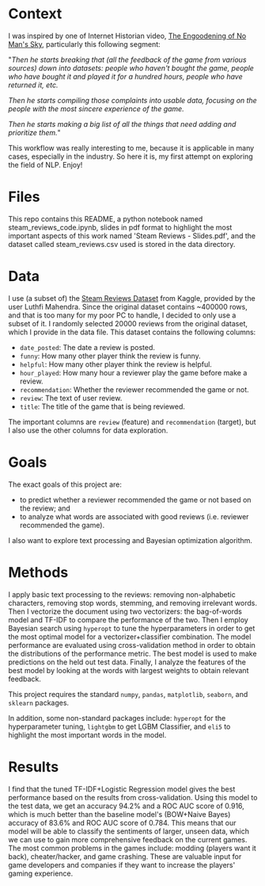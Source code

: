 # Context 

I was inspired by one of Internet Historian video, [The Engoodening of No Man's Sky](https://www.youtube.com/watch?v=O5BJVO3PDeQ&t=1s), particularly this following segment:

"_Then he starts breaking that (all the feedback of the game from various sources) down into datasets: people who haven't bought the game, people who have bought it and played it for a hundred hours, people who have returned it, etc._

_Then he starts compiling those complaints into usable data, focusing on the people with the most sincere experience of the game._

_Then he starts making a big list of all the things that need adding and prioritize them._"

This workflow was really interesting to me, because it is applicable in many cases, especially in the industry. So here it is, my first attempt on exploring the field of NLP. Enjoy!

# Files
This repo contains this README, a python notebook named steam_reviews_code.ipynb, slides in pdf format to highlight the most important aspects of this work named 'Steam Reviews - Slides.pdf', and the dataset called steam_reviews.csv used is stored in the data directory.

# Data
I use (a subset of) the [Steam Reviews Dataset](https://www.kaggle.com/datasets/luthfim/steam-reviews-dataset) from Kaggle, provided by the user Luthfi Mahendra. Since the original dataset contains ~400000 rows, and that is too many for my poor PC to handle, I decided to only use a subset of it. I randomly selected 20000 reviews from the original dataset, which I provide in the data file. This dataset contains the following columns:

- `date_posted`: The date a review is posted.
- `funny`: How many other player think the review is funny.
- `helpful`: How many other player think the review is helpful.
- `hour_played`: How many hour a reviewer play the game before make a review.
- `recommendation`: Whether the reviewer recommended the game or not.
- `review`: The text of user review.
- `title`: The title of the game that is being reviewed.

The important columns are `review` (feature) and `recommendation` (target), but I also use the other columns for data exploration.

# Goals
 The exact goals of this project are:
- to predict whether a reviewer recommended the game or not based on the review; and
- to analyze what words are associated with good reviews (i.e. reviewer recommended the game).

I also want to explore text processing and Bayesian optimization algorithm.

# Methods

I apply basic text processing to the reviews: removing non-alphabetic characters, removing stop words, stemming, and removing irrelevant words. Then I vectorize the document using two vectorizers: the bag-of-words model and TF-IDF to compare the performance of the two. Then I employ Bayesian search using `hyperopt` to tune the hyperparameters in order to get the most optimal model for a vectorizer+classifier combination. The model performance are evaluated using cross-validation method in order to obtain the distributions of the performance metric. The best model is used to make predictions on the held out test data. Finally, I analyze the features of the best model by looking at the words with largest weights to obtain relevant feedback.

This project requires the standard `numpy`, `pandas`, `matplotlib`, `seaborn`, and `sklearn` packages. 

In addition, some non-standard packages include: `hyperopt` for the hyperparameter tuning, `lightgbm` to get LGBM Classifier, and `eli5` to highlight the most important words in the model.

# Results
I find that the tuned TF-IDF+Logistic Regression model gives the best performance based on the results from cross-validation. Using this model to the test data, we get an accuracy 94.2% and a ROC AUC score of 0.916, which is much better than the baseline model's (BOW+Naive Bayes) accuracy of 83.6% and ROC AUC score of 0.784. This means that our model will be able to classify the sentiments of larger, unseen data, which we can use to gain more comprehensive feedback on the current games. The most common problems in the games include: modding (players want it back), cheater/hacker, and game crashing. These are valuable input for game developers and companies if they want to increase the players' gaming experience.


